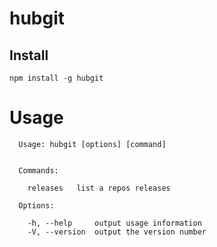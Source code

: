 # hubgit

## Install

```
npm install -g hubgit
```


# Usage

```
  Usage: hubgit [options] [command]


  Commands:

    releases   list a repos releases

  Options:

    -h, --help     output usage information
    -V, --version  output the version number
```
